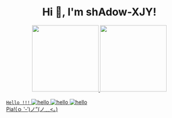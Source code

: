 <link rel="stylesheet" type="text/css" href="https://raw.githubusercontent.com/shAdow-XJY/shAdow-XJY/master/my-custom.css">
<h1 align="center">Hi 👋, I'm shAdow-XJY!</h1>
<div align="center">
  <a href="https://github.com/shAdow-XJY">
  <img height="180em" src="https://github-readme-stats.vercel.app/api?username=shAdow-XJY&show_icons=true&theme=algolia&include_all_commits=true&count_private=true"/>
  <img height="180em" src="https://github-readme-stats.vercel.app/api/top-langs/?username=shAdow-XJY&layout=compact&langs_count=7&theme=algolia&hide=xslt,cmake,python,powershell,css,c,c#"/>
</div>
<br>
<div></div>
<code>Hello !!!</code>
<img alt="hello" src="my-custom.css"/>
<img alt="hello" src="./my-custom.css"/>
<img alt="hello" src="https://raw.githubusercontent.com/shAdow-XJY/shAdow-XJY/master/my-custom.css"/>

<div class="abc">Pia!(ｏ ‵-′)ノ”(ノ﹏<。)</div>

